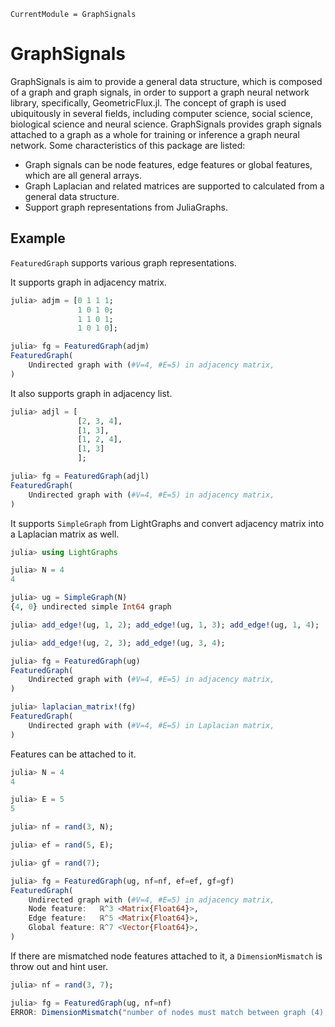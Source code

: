 ```@meta
CurrentModule = GraphSignals
```

# GraphSignals

GraphSignals is aim to provide a general data structure, which is composed of a graph and graph signals, in order to support a graph neural network library, specifically, GeometricFlux.jl. The concept of graph is used ubiquitously in several fields, including computer science, social science, biological science and neural science. GraphSignals provides graph signals attached to a graph as a whole for training or inference a graph neural network. Some characteristics of this package are listed:

- Graph signals can be node features, edge features or global features, which are all general arrays.
- Graph Laplacian and related matrices are supported to calculated from a general data structure.
- Support graph representations from JuliaGraphs.

## Example

`FeaturedGraph` supports various graph representations.

It supports graph in adjacency matrix.

```julia
julia> adjm = [0 1 1 1;
               1 0 1 0;
               1 1 0 1;
               1 0 1 0];

julia> fg = FeaturedGraph(adjm)
FeaturedGraph(
	Undirected graph with (#V=4, #E=5) in adjacency matrix,
)
```

It also supports graph in adjacency list.

```julia
julia> adjl = [
               [2, 3, 4],
               [1, 3],
               [1, 2, 4],
               [1, 3]
               ];

julia> fg = FeaturedGraph(adjl)
FeaturedGraph(
	Undirected graph with (#V=4, #E=5) in adjacency matrix,
)
```

It supports `SimpleGraph` from LightGraphs and convert adjacency matrix into a Laplacian matrix as well.

```julia
julia> using LightGraphs

julia> N = 4
4

julia> ug = SimpleGraph(N)
{4, 0} undirected simple Int64 graph

julia> add_edge!(ug, 1, 2); add_edge!(ug, 1, 3); add_edge!(ug, 1, 4);

julia> add_edge!(ug, 2, 3); add_edge!(ug, 3, 4);

julia> fg = FeaturedGraph(ug)
FeaturedGraph(
	Undirected graph with (#V=4, #E=5) in adjacency matrix,
)

julia> laplacian_matrix!(fg)
FeaturedGraph(
	Undirected graph with (#V=4, #E=5) in Laplacian matrix,
)
```

Features can be attached to it.

```julia
julia> N = 4
4

julia> E = 5
5

julia> nf = rand(3, N);

julia> ef = rand(5, E);

julia> gf = rand(7);

julia> fg = FeaturedGraph(ug, nf=nf, ef=ef, gf=gf)
FeaturedGraph(
	Undirected graph with (#V=4, #E=5) in adjacency matrix,
	Node feature:	ℝ^3 <Matrix{Float64}>,
	Edge feature:	ℝ^5 <Matrix{Float64}>,
	Global feature:	ℝ^7 <Vector{Float64}>,
)
```

If there are mismatched node features attached to it, a `DimensionMismatch` is throw out and hint user.

```julia
julia> nf = rand(3, 7);

julia> fg = FeaturedGraph(ug, nf=nf)
ERROR: DimensionMismatch("number of nodes must match between graph (4) and node features (7)")
```
